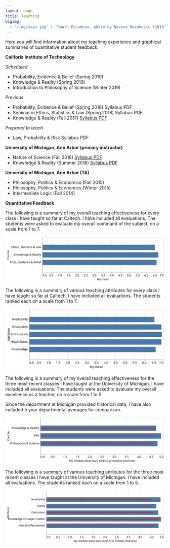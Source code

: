 ```yaml
---
layout: page
title: Teaching
bigimg:
  - "/img/sopa.jpg" : "South Pasadena, photo by Nevena Novakovic (2018)"
---
```


Here you will find information about my teaching experience and graphical summaries of quantitative student feedback.

**Califoria Institute of Technology**

_Scheduled_

  * Probability, Evidence & Belief (Spring 2019) 
  * Knowledge & Reality (Spring 2019) 
  * Introduction to Philosophy of Science (Winter 2019) 

_Previous_ 

  * Probability, Evidence & Belief (Spring 2018) Syllabus PDF 
  * Seminar in Ethics, Statistics & Law (Spring 2018) Syllabus PDF 
  * Knowledge & Reality (Fall 2017) [Syllabus PDF](teaching/Hum41syllabus.pdf) 

_Prepared to teach_
  * Law, Probability & Risk Syllabus PDF

**University of Michigan, Ann Arbor (primary instructor)**

  * Nature of Science (Fall 2016) [Syllabus PDF](teaching/PHIL155syllabus.pdf)
  * Knowledge & Reality (Summer 2016) [Syllabus PDF](teaching/PHIL383syllabus.pdf) 

**University of Michigan, Ann Arbor (TA)**

  * Philosophy, Politics & Economics (Fall 2015)
  * Philosophy, Politics & Economics (Winter 2015) 
  * Intermediate Logic (Fall 2014)

**Quantitative Feedback**

The following is a summary of my overall teaching effectiveness for every class I have taught so far at Caltech. I have included all evaluations. The students were asked to evaluate my overall command of the subject, on a scale from 1 to 7.

  ![caltech_teach1](/img/caltech_teach1.svg)
 
The following is a summary of various teaching attributes for every class I have taught so far at Caltech. I have included all evaluations. The students ranked each on a scale from 1 to 7.
  
  ![caltech_teach2](/img/caltech_teach2.svg)

The following is a summary of my overall teaching effectiveness for the three most recent classes I have taught at the University of Michigan. I have included all evaluations. The students were asked to evaluate my overall excellence as a teacher, on a scale from 1 to 5. 

Since the department at Michigan provided historical data, I have also included 5 year departmental averages for comparison. 
 
  ![um_teach1](/img/um_teach1.svg)
  
The following is a summary of various teaching attributes for the three most recent classes I have taught at the University of Michigan. I have included all evaluations. The students ranked each on a scale from 1 to 5.
 
 ![um_teach2](/img/um_teach2.svg)
